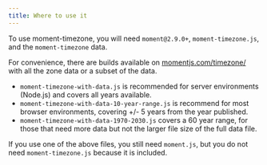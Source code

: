 ```yaml
---
title: Where to use it
---
```



To use moment-timezone, you will need `moment@2.9.0+`, `moment-timezone.js`, and the `moment-timezone` data.

For convenience, there are builds available on [momentjs.com/timezone/](/timezone/) with all the zone data or a subset of the data.

- `moment-timezone-with-data.js` is recommended for server environments (Node.js) and covers all years available.
- `moment-timezone-with-data-10-year-range.js` is recommend for most browser environments, covering +/- 5 years from the year published.
- `moment-timezone-with-data-1970-2030.js` covers a 60 year range, for those that need more data but not the larger file size of the full data file.

If you use one of the above files, you still need `moment.js`, but you do not need `moment-timezone.js` because it is included.

